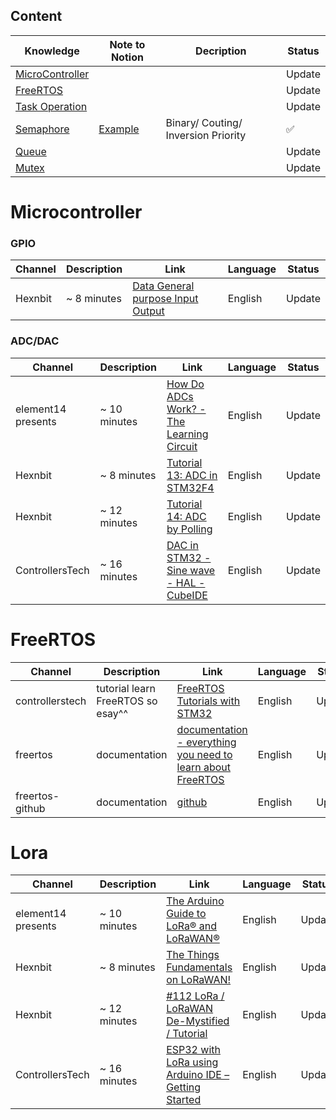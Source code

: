 ## Content

| Knowledge                           | Note to Notion                                                                               | Decription                          | Status |
| ----------------------------------- | -------------------------------------------------------------------------------------------- | ----------------------------------- | ------ |
| [MicroController](#microcontroller) |                                                                                              |                                     | Update |
| [FreeRTOS](#freertos)               |                                                                                              |                                     | Update |
| [Task Operation](#task)             |                                                                                              |                                     | Update |
| [Semaphore](#semaphore)             | [Example](https://thanhdeptrai.notion.site/semaphore-115f363afe3980bcb843cc86f6f23534?pvs=4) | Binary/ Couting/ Inversion Priority | ✅     |
| [Queue](#queue)                     |                                                                                              |                                     | Update |
| [Mutex](#mutex)                     |                                                                                              |                                     | Update |

# Microcontroller

### GPIO

| Channel | Description | Link                                                                             | Language | Status |
| ------- | ----------- | -------------------------------------------------------------------------------- | -------- | ------ |
| Hexnbit | ~ 8 minutes | [Data General purpose Input Output](https://www.youtube.com/watch?v=tjDhmavBGf0) | English  | Update |

### ADC/DAC

| Channel            | Description  | Link                                                                                    | Language | Status |
| ------------------ | ------------ | --------------------------------------------------------------------------------------- | -------- | ------ |
| element14 presents | ~ 10 minutes | [How Do ADCs Work? - The Learning Circuit](https://www.youtube.com/watch?v=g4BvbAKNQ90) | English  | Update |
| Hexnbit            | ~ 8 minutes  | [Tutorial 13: ADC in STM32F4](https://www.youtube.com/watch?v=vIlG_i3GqeU)              | English  | Update |
| Hexnbit            | ~ 12 minutes | [Tutorial 14: ADC by Polling](https://www.youtube.com/watch?v=uUi6JyUuEJA)              | English  | Update |
| ControllersTech    | ~ 16 minutes | [DAC in STM32 - Sine wave - HAL - CubeIDE](https://www.youtube.com/watch?v=6Z1L6ox63j0) | English  | Update |

# FreeRTOS

| Channel         | Description                       | Link                                                                                                       | Language | Status |
| --------------- | --------------------------------- | ---------------------------------------------------------------------------------------------------------- | -------- | ------ |
| controllerstech | tutorial learn FreeRTOS so esay^^ | [FreeRTOS Tutorials with STM32](https://controllerstech.com/freertos-tutorials/)                           | English  | Update |
| freertos        | documentation                     | [documentation - everything you need to learn about FreeRTOS](https://www.youtube.com/watch?v=vIlG_i3GqeU) | English  | Update |
| freertos-github | documentation                     | [github](https://github.com/FreeRTOS/FreeRTOS)                                                             | English  | Update |

# Lora

| Channel            | Description  | Link                                                                                                                             | Language | Status |
| ------------------ | ------------ | -------------------------------------------------------------------------------------------------------------------------------- | -------- | ------ |
| element14 presents | ~ 10 minutes | [The Arduino Guide to LoRa® and LoRaWAN®](https://docs.arduino.cc/learn/communication/lorawan-101/)                              | English  | Update |
| Hexnbit            | ~ 8 minutes  | [The Things Fundamentals on LoRaWAN!](https://www.thethingsnetwork.org/docs/lorawan/)                                            | English  | Update |
| Hexnbit            | ~ 12 minutes | [#112 LoRa / LoRaWAN De-Mystified / Tutorial](https://www.youtube.com/watch?v=hMOwbNUpDQA)                                       | English  | Update |
| ControllersTech    | ~ 16 minutes | [ESP32 with LoRa using Arduino IDE – Getting Started](https://randomnerdtutorials.com/esp32-lora-rfm95-transceiver-arduino-ide/) | English  | Update |
